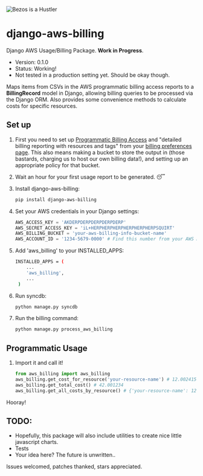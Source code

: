 ![Bezos is a Hustler](http://i.imgur.com/Lw15zkJ.jpg)

django-aws-billing
==================

Django AWS Usage/Billing Package. **Work in Progress**.

* Version: 0.1.0
* Status: Working!
* Not tested in a production setting yet. Should be okay though.

Maps items from CSVs in the AWS programmatic billing access reports to a **BillingRecord** model in Django, allowing billing
queries to be processed via the Django ORM. Also provides some convenience methods to calculate costs for specific
resources. 

## Set up

1. First you need to set up [Programmatic Billing
Access](http://docs.aws.amazon.com/awsaccountbilling/latest/about/programaccess.html) and "detailed billing reporting
with resources and tags" from your [billing preferences
page](https://portal.aws.amazon.com/gp/aws/developer/account?ie=UTF8&action=billing-preferences). This also means making
a bucket to store the output in (those bastards, charging us to host our own billing data!), and setting up an
appropriate policy for that bucket.

1. Wait an hour for your first usage report to be generated. 😴

1. Install django-aws-billing:

    ```bash
    pip install django-aws-billing
    ```

1. Set your AWS credentials in your Django settings:

    ```python
    AWS_ACCESS_KEY = 'AKDERPDERPDERPDERPDERP'
    AWS_SECRET_ACCESS_KEY = 'iL+HERPHERPHERPHERPHERPHERPSQUIRT'
    AWS_BILLING_BUCKET = 'your-aws-billing-info-bucket-name'
    AWS_ACCOUNT_ID = '1234-5679-0000' # Find this number from your AWS Manage Account page: https://portal.aws.amazon.com/gp/aws/manageYourAccount
    ```

1. Add 'aws\_billing' to your INSTALLED\_APPS:

    ```bash
    INSTALLED_APPS = (
        ...
        'aws_billing',
        ...
     )
    ```

1. Run syncdb:

    ```bash
    python manage.py syncdb
    ```

1. Run the billing command:

    ```bash
    python manage.py process_aws_billing
    ```

## Programmatic Usage

1. Import it and call it!

    ```python
    from aws_billing import aws_billing
    aws_billing.get_cost_for_resource('your-resource-name') # 12.002415
    aws_billing.get_total_cost() # 42.001234
    aws_billing.get_all_costs_by_resource() # {'your-resource-name': 12.002415, 'your-other-resource-name': 29.998819}
    ```

Hooray!

## TODO:

* Hopefully, this package will also include utilities to create nice little javascript charts.
* Tests
* Your idea here? The future is unwritten..

Issues welcomed, patches thanked, stars appreciated.
